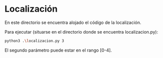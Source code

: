 # Localización

En este directorio se encuentra alojado el código de la localización.

Para ejecutar (situarse en el directorio donde se encuentra localizacion.py):
```bash
python3 .\localizacion.py 3
```

El segundo parámetro puede estar en el rango [0-4]. 
